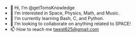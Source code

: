- 👋 Hi, I’m @getTomsKnowledge
- 👀 I’m interested in Space, Physics, Math, and Music.
- 🌱 I’m currently learning Bash, C, and Python.
- 💞️ I’m looking to collaborate on anything related to SPACE!
- 📫 How to reach me twest625@gmail.com

<!---
getTomsKnowledge/getTomsKnowledge is a ✨ special ✨ repository because its `README.md` (this file) appears on your GitHub profile.
You can click the Preview link to take a look at your changes.
--->
